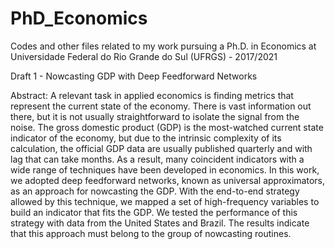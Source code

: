 # PhD_Economics

Codes and other files related to my work pursuing a Ph.D. in Economics at Universidade Federal do Rio Grande do Sul (UFRGS) - 2017/2021


Draft 1 - Nowcasting GDP with Deep Feedforward Networks

Abstract:
A relevant task in applied economics is finding metrics that represent the current state of the economy. There is vast information out there, but it is not usually straightforward to isolate the signal from the noise. The gross domestic product (GDP) is the most-watched current state indicator of the economy, but due to the intrinsic complexity of its calculation, the official GDP data are usually published quarterly and with lag that can take months. As a result, many coincident indicators with a wide range of techniques have been developed in economics. In this work, we adopted deep feedforward networks, known as universal approximators, as an approach for nowcasting the GDP.  With the end-to-end strategy allowed by this technique, we mapped a set of high-frequency variables to build an indicator that fits the GDP. We tested the performance of this strategy with data from the United States and Brazil. The results indicate that this approach must belong to the group of nowcasting routines.

